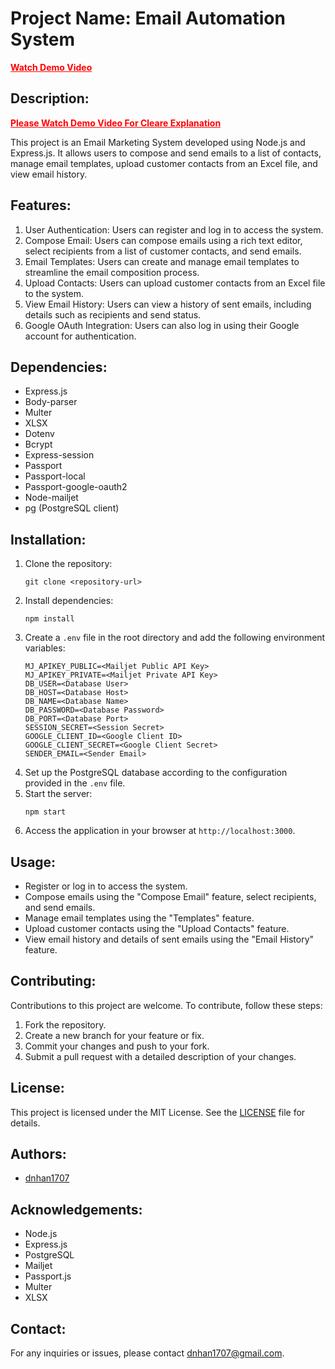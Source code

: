 <!DOCTYPE html>
<html lang="en">
<head>
<meta charset="UTF-8">
<meta name="viewport" content="width=device-width, initial-scale=1.0">
</head>
<body>

<h1>Project Name: Email Automation System</h1>
<a href="https://youtu.be/rS08q43Z0mI" style="color: red; font-weight: bold;">Watch Demo Video</a>

<h2>Description:</h2>
<a href="https://youtu.be/rS08q43Z0mI" style="color: red; font-weight: bold;">Please Watch Demo Video For Cleare Explanation</a>
<p>This project is an Email Marketing System developed using Node.js and Express.js. It allows users to compose and send emails to a list of contacts, manage email templates, upload customer contacts from an Excel file, and view email history.</p>

<h2>Features:</h2>

<ol>
<li>User Authentication: Users can register and log in to access the system.</li>
<li>Compose Email: Users can compose emails using a rich text editor, select recipients from a list of customer contacts, and send emails.</li>
<li>Email Templates: Users can create and manage email templates to streamline the email composition process.</li>
<li>Upload Contacts: Users can upload customer contacts from an Excel file to the system.</li>
<li>View Email History: Users can view a history of sent emails, including details such as recipients and send status.</li>
<li>Google OAuth Integration: Users can also log in using their Google account for authentication.</li>
</ol>

<h2>Dependencies:</h2>

<ul>
<li>Express.js</li>
<li>Body-parser</li>
<li>Multer</li>
<li>XLSX</li>
<li>Dotenv</li>
<li>Bcrypt</li>
<li>Express-session</li>
<li>Passport</li>
<li>Passport-local</li>
<li>Passport-google-oauth2</li>
<li>Node-mailjet</li>
<li>pg (PostgreSQL client)</li>
</ul>

<h2>Installation:</h2>

<ol>
<li>Clone the repository:
<pre><code>git clone &lt;repository-url&gt;</code></pre></li>
<li>Install dependencies:
<pre><code>npm install</code></pre></li>
<li>Create a <code>.env</code> file in the root directory and add the following environment variables:
<pre><code>MJ_APIKEY_PUBLIC=&lt;Mailjet Public API Key&gt;
MJ_APIKEY_PRIVATE=&lt;Mailjet Private API Key&gt;
DB_USER=&lt;Database User&gt;
DB_HOST=&lt;Database Host&gt;
DB_NAME=&lt;Database Name&gt;
DB_PASSWORD=&lt;Database Password&gt;
DB_PORT=&lt;Database Port&gt;
SESSION_SECRET=&lt;Session Secret&gt;
GOOGLE_CLIENT_ID=&lt;Google Client ID&gt;
GOOGLE_CLIENT_SECRET=&lt;Google Client Secret&gt;
SENDER_EMAIL=&lt;Sender Email&gt;
</code></pre></li>
<li>Set up the PostgreSQL database according to the configuration provided in the <code>.env</code> file.</li>
<li>Start the server:
<pre><code>npm start</code></pre></li>
<li>Access the application in your browser at <code>http://localhost:3000</code>.</li>
</ol>

<h2>Usage:</h2>

<ul>
<li>Register or log in to access the system.</li>
<li>Compose emails using the "Compose Email" feature, select recipients, and send emails.</li>
<li>Manage email templates using the "Templates" feature.</li>
<li>Upload customer contacts using the "Upload Contacts" feature.</li>
<li>View email history and details of sent emails using the "Email History" feature.</li>
</ul>

<h2>Contributing:</h2>

<p>Contributions to this project are welcome. To contribute, follow these steps:</p>

<ol>
<li>Fork the repository.</li>
<li>Create a new branch for your feature or fix.</li>
<li>Commit your changes and push to your fork.</li>
<li>Submit a pull request with a detailed description of your changes.</li>
</ol>

<h2>License:</h2>

<p>This project is licensed under the MIT License. See the <a href="LICENSE">LICENSE</a> file for details.</p>

<h2>Authors:</h2>

<ul>
<li><a href="https://github.com/dnhan1707">dnhan1707</a></li>
</ul>

<h2>Acknowledgements:</h2>

<ul>
<li>Node.js</li>
<li>Express.js</li>
<li>PostgreSQL</li>
<li>Mailjet</li>
<li>Passport.js</li>
<li>Multer</li>
<li>XLSX</li>
</ul>

<h2>Contact:</h2>

<p>For any inquiries or issues, please contact <a href="dnhan1707@gmail.com">dnhan1707@gmail.com</a>.</p>

</body>
</html>
